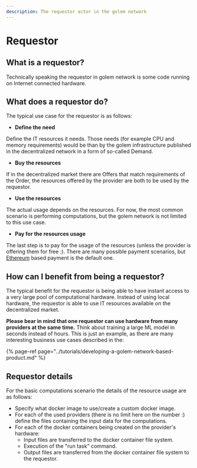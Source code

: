 ```yaml
---
description: The requestor actor in the golem network
---
```


# Requestor

## What is a requestor?

Technically speaking the requestor in golem network is some code running on Internet connected hardware.

## What does a requestor do?

The typical use case for the requestor is as follows:

* **Define the need**

Define the IT resources it needs. Those needs \(for example CPU and memory requirements\) would be than by the golem infrastructure published in the decentralized network in a form of so-called Demand. 

* **Buy the resources**

If in the decentralized market there are Offers that match requirements of the Order, the resources offered by the provider are both to be used by the requestor.

* **Use the resources**

The actual usage depends on the resources. For now, the most common scenario is performing computations, but the golem network is not limited to this use case.

* **Pay for the resources usage**

The last step is to pay for the usage of the resources \(unless the provider is offering them for free :\). There are many possible payment scenarios, but [Ethereum](https://ethereum.org/) based payment is the default one.

## How can I benefit from being a requestor?

The typical benefit for the requestor is being able to have instant access to a very large pool of computational hardware.  Instead of using local hardware, the requestor is able to use IT resources available on the decentralized market. 

**Please bear in mind that one requestor can use hardware from many providers at the same time.** Think about training a large ML model in seconds instead of hours. This is just an example, as there are many interesting business use cases described in the:

{% page-ref page="../tutorials/developing-a-golem-network-based-product.md" %}

## Requestor details

For the basic computations scenario the details of the resource usage are as follows:

* Specify what docker image to use/create a custom docker image.
* For each of the used providers \(there is no limit here on the number :\) define the files containing the input data for the computations.
* For each of the docker containers being created on the provider's hardware:
  * Input files are transferred to the docker container file system.
  * Execution of the "run task" command.
  * Output files are transferred from the docker container file system to the requestor.

